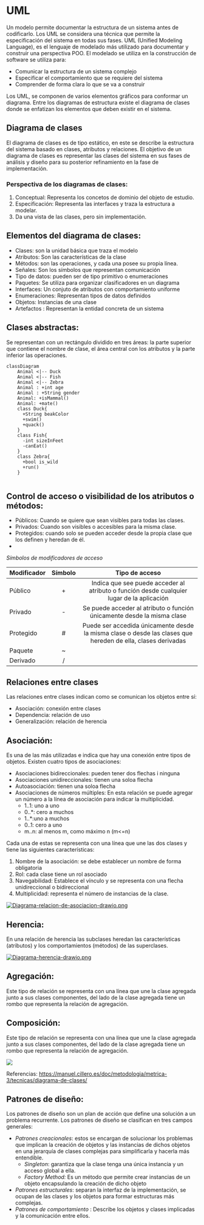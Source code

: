 # UML
Un modelo permite documentar la estructura de un sistema antes de codificarlo. Los UML se considera una técnica que permite la especificación del sistema en todas sus fases. UML (Unified Modeling Language), es el lenguaje de modelado más utilizado para documentar y construir una perspectiva POO.
El modelado se utiliza en la construcción de software se utiliza para:
- Comunicar la estructura de un sistema complejo
- Especificar el comportamiento que se requiere del sistema
- Comprender de forma clara lo que se va a construir 

Los UML, se componen de varios elementos gráficos para conformar un diagrama. Entre los diagramas de estructura existe el diagrama de clases donde se enfatizan los elementos que deben existir en el sistema.

## Diagrama de clases
El diagrama de clases es de tipo estático, en este se describe la estructura del sistema basado en clases, atributos y relaciones. El objetivo de un diagrama de clases es representar las clases del sistema en sus fases de análisis y diseño para su posterior refinamiento en la fase de implementación.

### Perspectiva de los diagramas de clases:
 1. Conceptual: Representa los concetos de dominio del objeto de estudio.
 2. Especificación: Representa las interfaces y traza la estructura a modelar.
 3. Da una vista de las clases, pero sin implementación.
 
 
 ## Elementos del diagrama de clases:
  - Clases: son la unidad básica que traza el modelo   
  - Atributos: Son las características de la clase
  - Métodos: son las operaciones, y cada una posee su propia línea.
  - Señales: Son los símbolos que representan comunicación 
  - Tipo de datos: pueden ser de tipo primitivo o enumeraciones
  - Paquetes: Se utiliza para organizar clasificadores en un diagrama
  - Interfaces: Un conjuto de atributos con comportamiento uniforme
  - Enumeraciones: Representan tipos de datos definidos
  - Objetos: Instancias de una clase
  - Artefactos : Representan la entidad concreta de un sistema

## Clases abstractas:
Se representan con un rectángulo dividido en tres áreas: la parte superior que contiene el nombre de clase, el área central con los atributos y la parte inferior las operaciones.


```mermaid
classDiagram
    Animal <|-- Duck
    Animal <|-- Fish
    Animal <|-- Zebra
    Animal : +int age
    Animal : +String gender
    Animal: +isMammal()
    Animal: +mate()
    class Duck{
      +String beakColor
      +swim()
      +quack()
    }
    class Fish{
      -int sizeInFeet
      -canEat()
    }
    class Zebra{
      +bool is_wild
      +run()
    }
    
  ```
  
 ## Control de acceso o visibilidad de los atributos o métodos:
  - Públicos: Cuando se quiere que sean visibles para todas las clases.
  - Privados: Cuando son visibles o accesibles para la misma clase.
  - Protegidos: cuando solo se pueden acceder desde la propia clase que los definen y heredan de él.
  - 

*Símbolos de modificadores de acceso*

| **Modificador** | **Símbolo** | **Tipo de acceso** |
|---|:---:|:---:|
| Público | + | Indica que see puede acceder al atributo o función desde cualquier lugar de la aplicación |
| Privado | - | Se puede acceder al atributo o función únicamente desde la misma clase |
| Protegido | # | Puede ser accedida únicamente desde la misma clase o desde las clases que hereden de ella, clases derivadas |
| Paquete | ~ |  |
| Derivado | / |  |                                                                                                 	|                                                                                                          	                                                                |
 


  
## Relaciones entre clases
Las relaciones entre clases indican como se comunican los objetos entre sí:
- Asociación: conexión entre clases 
- Dependencia: relación de uso
- Generalización: relación de herencia

## Asociación: 
Es una de las más utilizadas e indica que hay una conexión entre tipos de objetos. Existen cuatro tipos de asociaciones:
- Asociaciones bidireccionales: pueden tener dos flechas i ninguna
- Asociaciones unidireccionales: tienen una soloa flecha
- Autoasociación: tienen una soloa flecha
- Asociaciones de números múltiples: En esta relación se puede agregar un número a la línea de asociación para indicar la multiplicidad.
  - 1..1: uno a uno
  - 0..*: cero a muchos
  - 1..*:uno a muchos
  - 0..1: cero a uno
  - m..n: al menos m, como máximo n (m<=n)

Cada una de estas se representa con una línea que une las dos clases y tiene las siguientes características:
1. Nombre de la asociación: se debe establecer un nombre de forma obligatoria
2. Rol: cada clase tiene un rol asociado 
3. Navegabilidad: Establece el vínculo y se representa con una flecha unidireccional o bidireccional 
4. Multiplicidad: representa el número de instancias de la clase.


[![Diagrama-relacion-de-asociacion-drawio.png](https://i.postimg.cc/nLWhzQZf/Diagrama-relacion-de-asociacion-drawio.png)](https://postimg.cc/QBp3YCHf)

## Herencia:

En una relación de herencia las subclases heredan las características (atributos) y los comportamientos (métodos) de las superclases.

[![Diagrama-herencia-drawio.png](https://i.postimg.cc/vHTTR6jy/Diagrama-herencia-drawio.png)](https://postimg.cc/kBrqKDqY)

## Agregación:

Este tipo de relación se representa con una línea que une la clase agregada junto a sus clases componentes, del lado de la clase agregada tiene un rombo que representa la relación de agregación.



## Composición:
Este tipo de relación se representa con una línea que une la clase agregada junto a sus clases componentes, del lado de la clase agregada tiene un rombo que representa la relación de agregación.

![](https://manuel.cillero.es/wp-content/uploads/2013/11/tipos-asociacion.png)

Referencias:
https://manuel.cillero.es/doc/metodologia/metrica-3/tecnicas/diagrama-de-clases/

## Patrones de diseño:

Los patrones de diseño son un plan de acción que define una solución a un problema recurrente. Los patrones de diseño se clasifican en tres campos generales:
- *Patrones creacionales*: estos se encargan de solucionar los problemas que implican la creación de objetos y las instancias de dichos objetos en una jerarquía de clases complejas para simplificarla y hacerla más entendible.
  - *Singleton*: garantiza que la clase tenga una única instancia y un acceso global a ella.
  - *Factory Method:* Es un método que permite crear instancias de un objeto encapsulando la creación de dicho objeto
- *Patrones estructurales*: separan la interfaz de la implementación, se ocupan de las clases y los objetos para formar estructuras más complejas.
- *Patrones de comportamiento* : Describe los objetos y clases implicadas y la comunicación entre ellos.

     

